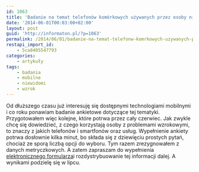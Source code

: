 ```yaml
---
id: 1063
title: 'Badanie na temat telefonów komórkowych używanych przez osoby niewidome i słabowidzące'
date: '2014-06-01T00:03:00+02:00'
layout: post
guid: 'http://informaton.pl/?p=1063'
permalink: /2014/06/01/badanie-na-temat-telefonw-komrkowych-uzywanych-przez-osoby-niewidome-i-slabowidzace/
restapi_import_id:
    - 5ca8405547793
categories:
    - artykuły
tags:
    - badania
    - mobilne
    - niewidomi
    - wzrok
---
```


Od dłuższego czasu już interesuję się dostępnymi technologiami mobilnymi i co roku ponawiam badanie ankietowe dotyczące tej tematyki. Przygotowałem więc kolejne, które potrwa przez cały czerwiec. Jak zwykle chcę się dowiedzieć, z czego korzystają osoby z problemami wzrokowymi, to znaczy z jakich telefonów i smartfonów oraz usług. Wypełnienie ankiety potrwa dosłownie kilka minut, bo składa się z dziewięciu prostych pytań, chociaż ze sporą liczbą opcji do wyboru. Tym razem zrezygnowałem z danych metryczkowych. A zatem zapraszam do wypełnienia [elektronicznego formularza](https://docs.google.com/forms/d/1ahM6HyqDf3OSpzmW2eA5LLCfXj2f1mCTTjlfyln0Vpo/viewform?usp=send_form)i rozdystrybuowanie tej informacji dalej. A wynikami podzielę się w lipcu.